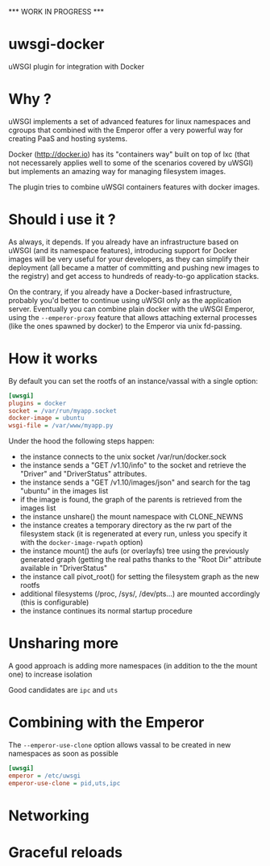 *** WORK IN PROGRESS ***

uwsgi-docker
============

uWSGI plugin for integration with Docker

Why ?
=====

uWSGI implements a set of advanced features for linux namespaces and cgroups that combined with the Emperor offer a very powerful way for creating PaaS and hosting systems.

Docker (http://docker.io) has its "containers way" built on top of lxc (that not necessarely applies well to some of the scenarios covered by uWSGI) but implements an amazing way for managing filesystem images.

The plugin tries to combine uWSGI containers features with docker images.

Should i use it ?
=================

As always, it depends. If you already have an infrastructure based on uWSGI (and its namespace features), introducing support for Docker images will be very useful for your developers, as they can simplify their deployment (all became a matter of committing and pushing new images to the registry) and get access to hundreds of ready-to-go application stacks.

On the contrary, if you already have a Docker-based infrastructure, probably you'd better to continue using uWSGI only as the application server. Eventually you can combine plain docker with the uWSGI Emperor, using the ``--emperor-proxy`` feature that allows attaching external processes (like the ones spawned by docker) to the Emperor via unix fd-passing.


How it works
============

By default you can set the rootfs of an instance/vassal with a single option:

```ini
[uwsgi]
plugins = docker
socket = /var/run/myapp.socket
docker-image = ubuntu
wsgi-file = /var/www/myapp.py
```

Under the hood the following steps happen:

- the instance connects to the unix socket /var/run/docker.sock
- the instance sends a "GET /v1.10/info" to the socket and retrieve the "Driver" and "DriverStatus" attributes.
- the instance sends a "GET /v1.10/images/json" and search for the tag "ubuntu" in the images list
- if the image is found, the graph of the parents is retrieved from the images list
- the instance unshare() the mount namespace with CLONE_NEWNS
- the instance creates a temporary directory as the rw part of the filesystem stack (it is regenerated at every run, unless you specify it with the ``docker-image-rwpath`` option)
- the instance mount() the aufs (or overlayfs) tree using the previously generated graph (getting the real paths thanks to the "Root Dir" attribute available in "DriverStatus"
- the instance call pivot_root() for setting the filesystem graph as the new rootfs
- additional filesystems (/proc, /sys/, /dev/pts...) are mounted accordingly (this is configurable)
- the instance continues its normal startup procedure

Unsharing more
==============

A good approach is adding more namespaces (in addition to the the mount one) to increase isolation

Good candidates are ```ipc``` and ```uts```

Combining with the Emperor
==========================

The ``--emperor-use-clone`` option allows vassal to be created in new namespaces as soon as possible

```ini
[uwsgi]
emperor = /etc/uwsgi
emperor-use-clone = pid,uts,ipc
```

Networking
==========

Graceful reloads
================
